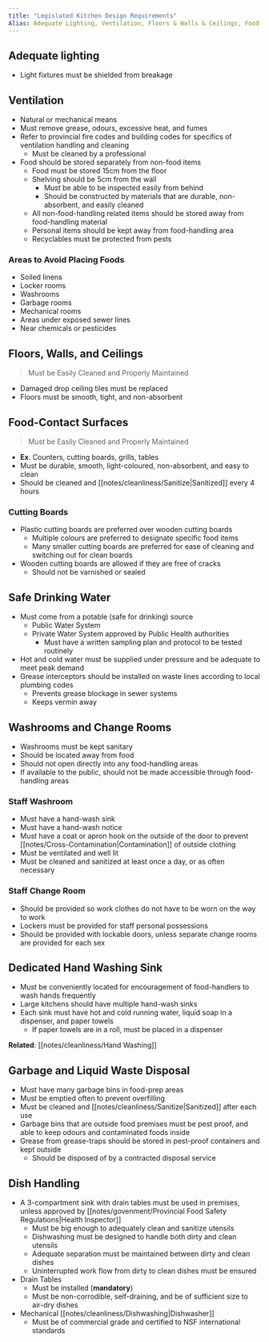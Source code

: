 ```yaml
---
title: "Legislated Kitchen Design Requirements"
Alias: Adequate Lighting, Ventilation, Floors & Walls & Ceilings, Food-Contact Surfaces, Safe Drinking Water, Washrooms & Change Rooms, Dedicated Hand Washing Sink, Garbage and Liquid Waste Disposal, Dish Handling
---
```


## Adequate lighting

- Light fixtures must be shielded from breakage

## Ventilation

- Natural or mechanical means
- Must remove grease, odours, excessive heat, and fumes
- Refer to provincial fire codes and building codes for specifics of ventilation handling and cleaning
	- Must be cleaned by a professional
- Food should be stored separately from non-food items
	- Food must be stored 15cm from the floor
	- Shelving should be 5cm from the wall
		- Must be able to be inspected easily from behind
		- Should be constructed by materials that are durable, non-absorbent, and easily cleaned
	- All non-food-handling related items should be stored away from food-handling material
	- Personal items should be kept away from food-handling area
	- Recyclables must be protected from pests

### Areas to Avoid Placing Foods

- Soiled linens
- Locker rooms
- Washrooms
- Garbage rooms
- Mechanical rooms
- Areas under exposed sewer lines
- Near chemicals or pesticides

## Floors, Walls, and Ceilings

> Must be Easily Cleaned and Properly Maintained

- Damaged drop ceiling tiles must be replaced
- Floors must be smooth, tight, and non-absorbent

## Food-Contact Surfaces

>  Must be Easily Cleaned and Properly Maintained

- **Ex**. Counters, cutting boards, grills, tables
- Must be durable, smooth, light-coloured, non-absorbent, and easy to clean
- Should be cleaned and [[notes/cleanliness/Sanitize|Sanitized]] every 4 hours

### Cutting Boards

- Plastic cutting boards are preferred over wooden cutting boards
	- Multiple colours are preferred to designate specific food items
	- Many smaller cutting boards are preferred for ease of cleaning and switching out for clean boards
- Wooden cutting boards are allowed if they are free of cracks
	- Should not be varnished or sealed

## Safe Drinking Water

* Must come from a potable (safe for drinking) source
	* Public Water System
	* Private Water System approved by Public Health authorities
		* Must have a written sampling plan and protocol to be tested routinely
* Hot and cold water must be supplied under pressure and be adequate to meet peak demand
* Grease interceptors should be installed on waste lines according to local plumbing codes
	* Prevents grease blockage in sewer systems
	* Keeps vermin away

## Washrooms and Change Rooms

* Washrooms must be kept sanitary
* Should be located away from food
* Should not open directly into any food-handling areas
* If available to the public, should not be made accessible through food-handling areas

### Staff Washroom

- Must have a hand-wash sink
- Must have a hand-wash notice
- Must have a coat or apron hook on the outside of the door to prevent [[notes/Cross-Contamination|Contamination]] of outside clothing
- Must be ventilated and well lit
- Must be cleaned and sanitized at least once a day, or as often necessary

### Staff Change Room

- Should be provided so work clothes do not have to be worn on the way to work
- Lockers must be provided for staff personal possessions
- Should be provided with lockable doors, unless separate change rooms are provided for each sex

## Dedicated Hand Washing Sink

* Must be conveniently located for encouragement of food-handlers to wash hands frequently
* Large kitchens should have multiple hand-wash sinks
* Each sink must have hot and cold running water, liquid soap in a dispenser, and paper towels
	* If paper towels are in a roll, must be placed in a dispenser

**Related**: [[notes/cleanliness/Hand Washing]]

## Garbage and Liquid Waste Disposal

* Must have many garbage bins in food-prep areas
* Must be emptied often to prevent overfilling
* Must be cleaned and [[notes/cleanliness/Sanitize|Sanitized]] after each use
* Garbage bins that are outside food premises must be pest proof, and able to keep odours and contaminated foods inside
* Grease from grease-traps should be stored in pest-proof containers and kept outside
	* Should be disposed of by a contracted disposal service

## Dish Handling

* A 3-compartment sink with drain tables must be used in premises, unless approved by [[notes/govenment/Provincial Food Safety Regulations|Health Inspector]]
	* Must be big enough to adequately clean and sanitize utensils
	* Dishwashing must be designed to handle both dirty and clean utensils
	* Adequate separation must be maintained between dirty and clean dishes
	* Uninterrupted work flow from dirty to clean dishes must be ensured
* Drain Tables
	* Must be installed (**mandatory**)
	* Must be non-corrodible, self-draining, and be of sufficient size to air-dry dishes
* Mechanical [[notes/cleanliness/Dishwashing|Dishwasher]]
	* Must be of commercial grade and certified to NSF international standards